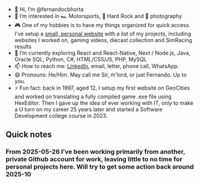 - 👋 Hi, I’m @fernandocbhorta
- 👀 I’m interested in 🏎️ Motorsports, 🎸 Hard Rock and 📸 photography
- 🎮 One of my hobbies is to have my things organized for quick access. I've setup a [small, personal website](https://horta.dev.br) with a list of my projects, including websites I worked on, gaming videos, diecast collection and SimRacing results
- 🌱 I’m currently exploring React and React-Native, Next / Node.js, Java, Oracle SQL, Python, C#, HTML/CSS/JS, PHP, MySQL
- 📫 How to reach me: [LinkedIn](https://www.linkedin.com/in/fernandocbhorta/), email, letter, phone call, WhatsApp.
- 😄 Pronouns: He/Him. May call me Sir, m'lord, or just Fernando. Up to you.
- ⚡ Fun fact: back in 1997, aged 12, I setup my first website on GeoCities and worked on translating a fully compiled game .exe file using HexEditor. Then I gave up the idea of ever working with IT, only to make a U turn on my career 25 years later and started a Software Development college course in 2023.

## Quick notes
### From 2025-05-26 I’ve been working primarily from another, private Github account for work, leaving little to no time for personal projects here. Will try to get some action back around 2025-10
